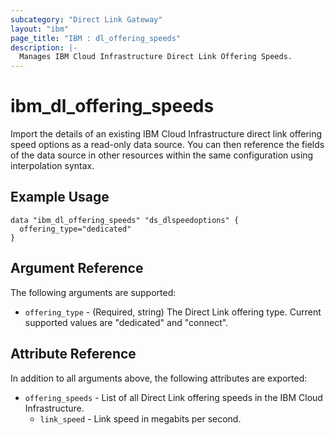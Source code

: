 ```yaml
---
subcategory: "Direct Link Gateway"
layout: "ibm"
page_title: "IBM : dl_offering_speeds"
description: |-
  Manages IBM Cloud Infrastructure Direct Link Offering Speeds.
---
```


# ibm\_dl_offering_speeds

Import the details of an existing IBM Cloud Infrastructure direct link offering speed options as a read-only data source. You can then reference the fields of the data source in other resources within the same configuration using interpolation syntax.


## Example Usage

```hcl
data "ibm_dl_offering_speeds" "ds_dlspeedoptions" {
  offering_type="dedicated"
}
```

## Argument Reference

The following arguments are supported:

* `offering_type` - (Required, string) The Direct Link offering type. Current supported values are "dedicated" and "connect".

## Attribute Reference

In addition to all arguments above, the following attributes are exported:

* `offering_speeds` - List of all Direct Link offering speeds in the IBM Cloud Infrastructure.
  * `link_speed` - Link speed in megabits per second.

